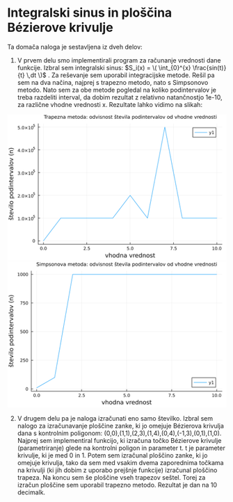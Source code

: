 # Integralski sinus in ploščina Bézierove krivulje

Ta domača naloga je sestavljena iz dveh delov:

1. V prvem delu smo implementirali program za računanje vrednosti dane funkcije. Izbral sem integralski sinus: $S_i(x) = \( \int_{0}^{x} \frac{sin(t)}{t} \,dt \)$ . Za reševanje sem uporabil integracijske metode. Rešil pa sem na dva načina, najprej s trapezno metodo, nato s Simpsonovo metodo. Nato sem za obe metode pogledal na koliko podintervalov je treba razdeliti interval, da dobim rezultat z relativno natančnostjo 1e-10, za različne vhodne vrednosti x. Rezultate lahko vidimo na slikah:
<img src="./trapez.svg">
<img src="./simpson.svg">

2. V drugem delu pa je naloga izračunati eno samo številko. Izbral sem nalogo za izračunavanje ploščine zanke, ki jo omejuje Bézierova krivulja dana s kontrolnim poligonom: (0,0),(1,1),(2,3),(1,4),(0,4),(-1,3),(0,1),(1,0). Najprej sem implementiral funkcijo, ki izračuna točko Bézierove krivulje (parametriranje) glede na kontrolni poligon in parameter t. t je parameter krivulje, ki je med 0 in 1. Potem sem izračunal ploščino zanke, ki jo omejuje krivulja, tako da sem med vsakim dvema zaporednima točkama na krivulji (ki jih dobim z uporabo prejšnje funkcije) izračunal ploščino trapeza. Na koncu sem še ploščine vseh trapezov seštel. Torej za izračun ploščine sem uporabil trapezno metodo. Rezultat je dan na 10 decimalk.

